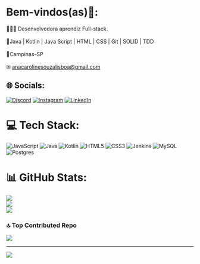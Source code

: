 # Bem-vindos(as)🔮:
👩🏽‍💻 Desenvolvedora aprendiz Full-stack.<br><br>🔰Java | Kotlin | Java Script | HTML | CSS | Git | SOLID | TDD<br><br>📍Campinas-SP<br><br>✉ anacarolinesouzalisboa@gmail.com


## 🌐 Socials:
[![Discord](https://img.shields.io/badge/Discord-%237289DA.svg?logo=discord&logoColor=white)](https://discord.gg/https://discord.com/channels/@me/1200551338099081356) [![Instagram](https://img.shields.io/badge/Instagram-%23E4405F.svg?logo=Instagram&logoColor=white)](https://instagram.com/analissboaa) [![LinkedIn](https://img.shields.io/badge/LinkedIn-%230077B5.svg?logo=linkedin&logoColor=white)](https://linkedin.com/in/https://www.linkedin.com/in/ana-lisboa-583503217/) 

# 💻 Tech Stack:
![JavaScript](https://img.shields.io/badge/javascript-%23323330.svg?style=flat-square&logo=javascript&logoColor=%23F7DF1E) ![Java](https://img.shields.io/badge/java-%23ED8B00.svg?style=flat-square&logo=openjdk&logoColor=white) ![Kotlin](https://img.shields.io/badge/kotlin-%237F52FF.svg?style=flat-square&logo=kotlin&logoColor=white) ![HTML5](https://img.shields.io/badge/html5-%23E34F26.svg?style=flat-square&logo=html5&logoColor=white) ![CSS3](https://img.shields.io/badge/css3-%231572B6.svg?style=flat-square&logo=css3&logoColor=white) ![Jenkins](https://img.shields.io/badge/jenkins-%232C5263.svg?style=flat-square&logo=jenkins&logoColor=white) ![MySQL](https://img.shields.io/badge/mysql-%2300000f.svg?style=flat-square&logo=mysql&logoColor=white) ![Postgres](https://img.shields.io/badge/postgres-%23316192.svg?style=flat-square&logo=postgresql&logoColor=white)
# 📊 GitHub Stats:
![](https://github-readme-stats.vercel.app/api?username=Anacarolinelis&theme=monokai&hide_border=false&include_all_commits=false&count_private=true)<br/>
![](https://github-readme-streak-stats.herokuapp.com/?user=Anacarolinelis&theme=monokai&hide_border=false)<br/>
![](https://github-readme-stats.vercel.app/api/top-langs/?username=Anacarolinelis&theme=monokai&hide_border=false&include_all_commits=false&count_private=true&layout=compact)

### 🔝 Top Contributed Repo
![](https://github-contributor-stats.vercel.app/api?username=Anacarolinelis&limit=5&theme=monokai&combine_all_yearly_contributions=true)

---
[![](https://visitcount.itsvg.in/api?id=Anacarolinelis&icon=3&color=6)](https://visitcount.itsvg.in)

<!-- Proudly created with GPRM ( https://gprm.itsvg.in ) -->

